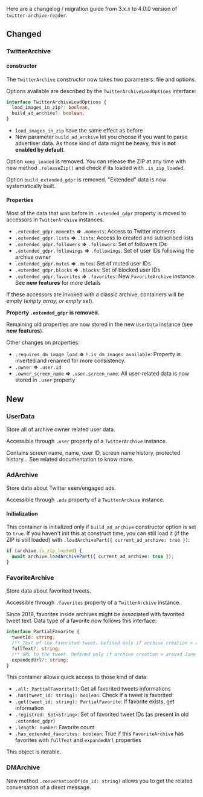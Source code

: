 Here are a changelog / migration guide from 3.x.x to 4.0.0 version of `twitter-archive-reader`.

## Changed
### TwitterArchive

#### constructor

The `TwitterArchive` constructor now takes two parameters: file and options.

Options available are described by the `TwitterArchiveLoadOptions` interface:
```ts
interface TwitterArchiveLoadOptions {
  load_images_in_zip?: boolean,
  build_ad_archive?: boolean,
}
```

- `load_images_in_zip` have the same effect as before
- New parameter `build_ad_archive` let you choose if you want to parse advertiser data. As those kind of data might be heavy, this is **not enabled by default**.

Option `keep_loaded` is removed.
You can release the ZIP at any time with new method `.releaseZip()` and check if its loaded with `.is_zip_loaded`.

Option `build_extended_gdpr` is removed. "Extended" data is now systematically built.

#### Properties

Most of the data that was before in `.extended_gdpr` property is moved to accessors in `TwitterArchive` instances.

- `.extended_gdpr.moments` **=>** `.moments`: Access to Twitter moments
- `.extended_gdpr.lists` **=>** `.lists`: Access to created and subscribed lists
- `.extended_gdpr.followers` **=>** `.followers`: Set of followers IDs
- `.extended_gdpr.followings` **=>** `.followings`: Set of user IDs following the archive owner
- `.extended_gdpr.mutes` **=>** `.mutes`: Set of muted user IDs
- `.extended_gdpr.blocks` **=>** `.blocks`: Set of blocked user IDs
- `.extended_gdpr.favorites` **=>** `.favorites`: New `FavoriteArchive` instance. See **new features** for more details

If these accessors are invoked with a classic archive, containers will be empty (*empty array, or empty set*).

**Property `.extended_gdpr` is removed.**

Remaining old properties are now stored in the new `UserData` instance (see **new features**).

Other changes on properties:

- `.requires_dm_image_load` **=>** `!.is_dm_images_available`: Property is inverted and renamed for more consistency.
- `.owner` **=>** `.user.id`
- `.owner_screen_name` **=>** `.user.screen_name`: All user-related data is now stored in `.user` property


## New
### UserData

Store all of archive owner related user data.

Accessible through `.user` property of a `TwitterArchive` instance.

Contains screen name, name, user ID, screen name history, protected history...
See related documentation to know more.

### AdArchive

Store data about Twitter seen/engaged ads.

Accessible through `.ads` property of a `TwitterArchive` instance.

#### Initialization
This container is initialized only if `build_ad_archive` constructor option is set to `true`.
If you haven't init this at construct time, you can still load it (if the ZIP is still loaded) with `.loadArchivePart({ current_ad_archive: true })`:

```ts
if (archive.is_zip_loaded) {
  await archive.loadArchivePart({ current_ad_archive: true });
}
```

### FavoriteArchive

Store data about favorited tweets.

Accessible through `.favorites` property of a `TwitterArchive` instance.

Since 2019, favorites inside archives might be associated with favorited tweet text. 
Data type of a favorite now follows this interface: 
```ts
interface PartialFavorite {
  tweetId: string;
  /** Text of the favorited tweet. Defined only if archive creation > around June 2019. */
  fullText?: string;
  /** URL to the tweet. Defined only if archive creation > around June 2019. */
  expandedUrl?: string;
}
```

This container allows quick access to those kind of data:

- `.all: PartialFavorite[]`: Get all favorited tweets informations
- `.has(tweet_id: string): boolean`: Check if a tweet is favorited
- `.get(tweet_id: string): PartialFavorite`: If favorite exists, get information
- `.registred: Set<string>`: Set of favorited tweet IDs (as present in old `.extended_gdpr`)
- `.length: number`: Favorite count
- `.has_extended_favorites: boolean`: True if this `FavoriteArchive` has favorites with `fullText` and `expandedUrl` properties

This object is iterable.

### DMArchive

New method `.conversationOf(dm_id: string)` allows you to get the related conversation of a direct message.


